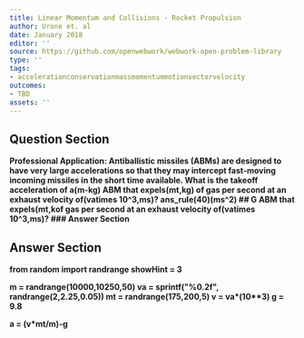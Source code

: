 ```yaml
---
title: Linear Momentum and Collisions - Rocket Propulsion
author: Urone et. al
date: January 2018
editor: ''
source: https://github.com/openwebwork/webwork-open-problem-library
type: ''
tags:
- accelerationconservationmassmomentummotionvectorvelocity
outcomes:
- TBD
assets: ''
---
```


## Question Section 

<b>
<b>Professional Application:<b> Antiballistic missiles (ABMs) are designed to have very large accelerations so that they may intercept fast-moving incoming missiles in the short time available. What is the takeoff acceleration of a(m-kg) ABM that expels(mt,kg) of gas per second at an exhaust velocity of(vatimes 10^3,ms)?
ans_rule(40)(ms^2)
## G
ABM that expels(mt,kof gas per second at an exhaust velocity of(vatimes 10^3,ms)?
### Answer Section


## Answer Section

from random import randrange
showHint = 3

m = randrange(10000,10250,50)
va = sprintf("%0.2f", randrange(2,2.25,0.05))
mt = randrange(175,200,5)
v = va*(10**3)
g = 9.8

a = (v*mt/m)-g